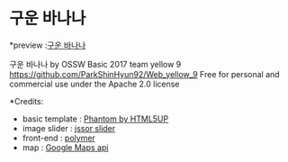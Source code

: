 구운 바나나
==========

*preview :[구운 바나나](https://verssae.github.io/Web_yellow_9/)

구운 바나나 by OSSW Basic 2017 team yellow 9
https://github.com/ParkShinHyun92/Web_yellow_9
Free for personal and commercial use under the Apache 2.0 license

*Credits:

 * basic template : [Phantom by HTML5UP](https://html5up.net)
 * image slider : [jssor slider](https://www.jssor.com)
 * front-end : [polymer](https://www.polymer-project.org/)
 * map : [Google Maps api](https://developers.google.com/maps/documentation/javascript/adding-a-google-map?hl=ko)

